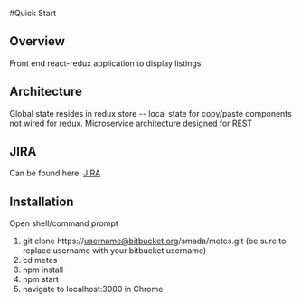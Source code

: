 #Quick Start

## Overview
Front end react-redux application to display listings.

## Architecture

Global state resides in redux store -- local state for copy/paste components not wired for redux. Microservice architecture designed for REST

## JIRA

Can be found here: [JIRA](https://serouslabs.atlassian.net/secure/RapidBoard.jspa?rapidView=1)

## Installation

Open shell/command prompt

1. git clone https://username@bitbucket.org/smada/metes.git (be sure to replace username with your bitbucket username)
2. cd metes
3. npm install
4. npm start
5. navigate to localhost:3000 in Chrome
